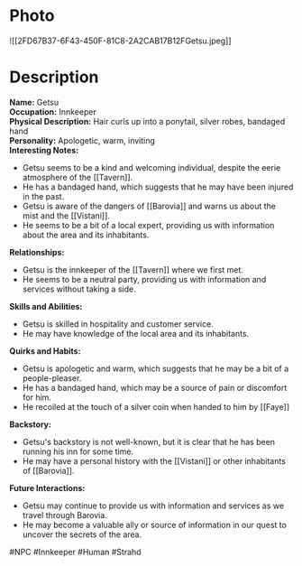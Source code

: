 # Photo
![[2FD67B37-6F43-450F-81C8-2A2CAB17B12FGetsu.jpeg]]

# Description
**Name:** Getsu  
**Occupation:** Innkeeper  
**Physical Description:** Hair curls up into a ponytail, silver robes, bandaged hand  
**Personality:** Apologetic, warm, inviting  
**Interesting Notes:**

- Getsu seems to be a kind and welcoming individual, despite the eerie atmosphere of the [[Tavern]].
- He has a bandaged hand, which suggests that he may have been injured in the past.
- Getsu is aware of the dangers of [[Barovia]] and warns us about the mist and the [[Vistani]].
- He seems to be a bit of a local expert, providing us with information about the area and its inhabitants.

**Relationships:**

- Getsu is the innkeeper of the [[Tavern]] where we first met.
- He seems to be a neutral party, providing us with information and services without taking a side.

**Skills and Abilities:**

- Getsu is skilled in hospitality and customer service.
- He may have knowledge of the local area and its inhabitants.


**Quirks and Habits:**

- Getsu is apologetic and warm, which suggests that he may be a bit of a people-pleaser.
- He has a bandaged hand, which may be a source of pain or discomfort for him.
- He recoiled at the touch of a silver coin when handed to him by [[Faye]]

**Backstory:**

- Getsu's backstory is not well-known, but it is clear that he has been running his inn for some time.
- He may have a personal history with the [[Vistani]] or other inhabitants of [[Barovia]].


**Future Interactions:**

- Getsu may continue to provide us with information and services as we travel through Barovia.
- He may become a valuable ally or source of information in our quest to uncover the secrets of the area.

#NPC #Innkeeper #Human #Strahd